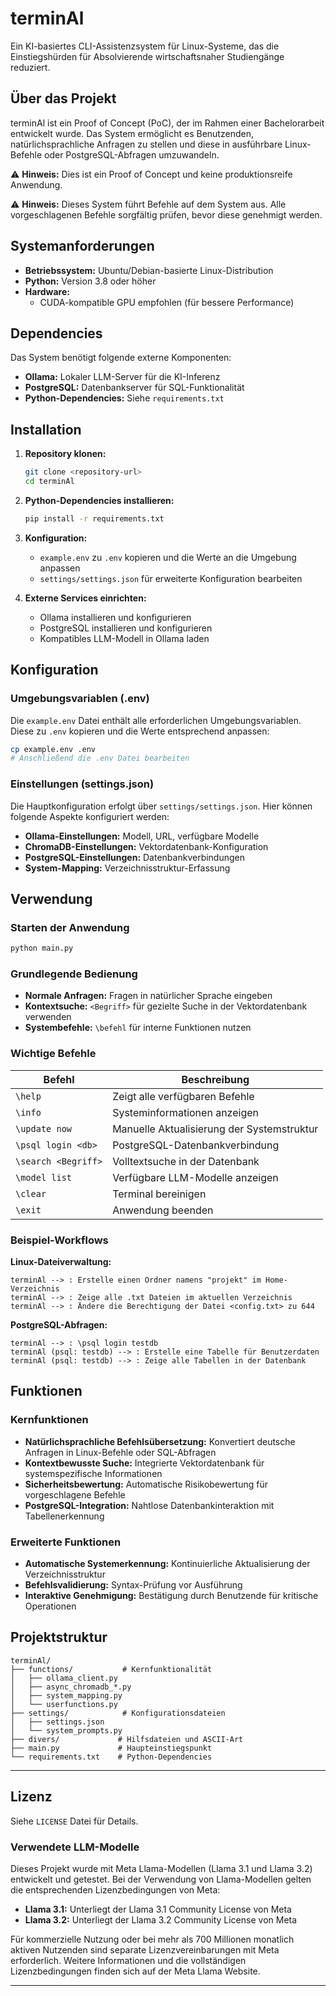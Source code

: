 # terminAl

Ein KI-basiertes CLI-Assistenzsystem für Linux-Systeme, das die Einstiegshürden für Absolvierende wirtschaftsnaher Studiengänge reduziert.

## Über das Projekt

terminAl ist ein Proof of Concept (PoC), der im Rahmen einer Bachelorarbeit entwickelt wurde. Das System ermöglicht es Benutzenden, natürlichsprachliche Anfragen zu stellen und diese in ausführbare Linux-Befehle oder PostgreSQL-Abfragen umzuwandeln. 

⚠️ **Hinweis:** Dies ist ein Proof of Concept und keine produktionsreife Anwendung.

⚠️ **Hinweis:** Dieses System führt Befehle auf dem System aus. Alle vorgeschlagenen Befehle sorgfältig prüfen, bevor diese genehmigt werden.

## Systemanforderungen

- **Betriebssystem:** Ubuntu/Debian-basierte Linux-Distribution
- **Python:** Version 3.8 oder höher
- **Hardware:** 
  - CUDA-kompatible GPU empfohlen (für bessere Performance)

## Dependencies

Das System benötigt folgende externe Komponenten:

- **Ollama:** Lokaler LLM-Server für die KI-Inferenz
- **PostgreSQL:** Datenbankserver für SQL-Funktionalität
- **Python-Dependencies:** Siehe `requirements.txt`

## Installation

1. **Repository klonen:**
   ```bash
   git clone <repository-url>
   cd terminAl
   ```

2. **Python-Dependencies installieren:**
   ```bash
   pip install -r requirements.txt
   ```

3. **Konfiguration:**
   - `example.env` zu `.env` kopieren und die Werte an die Umgebung anpassen
   - `settings/settings.json` für erweiterte Konfiguration bearbeiten

4. **Externe Services einrichten:**
   - Ollama installieren und konfigurieren
   - PostgreSQL installieren und konfigurieren
   - Kompatibles LLM-Modell in Ollama laden

## Konfiguration

### Umgebungsvariablen (.env)

Die `example.env` Datei enthält alle erforderlichen Umgebungsvariablen. Diese zu `.env` kopieren und die Werte entsprechend anpassen:

```bash
cp example.env .env
# Anschließend die .env Datei bearbeiten
```

### Einstellungen (settings.json)

Die Hauptkonfiguration erfolgt über `settings/settings.json`. Hier können folgende Aspekte konfiguriert werden:

- **Ollama-Einstellungen:** Modell, URL, verfügbare Modelle
- **ChromaDB-Einstellungen:** Vektordatenbank-Konfiguration
- **PostgreSQL-Einstellungen:** Datenbankverbindungen
- **System-Mapping:** Verzeichnisstruktur-Erfassung

## Verwendung

### Starten der Anwendung

```bash
python main.py
```

### Grundlegende Bedienung

- **Normale Anfragen:** Fragen in natürlicher Sprache eingeben
- **Kontextsuche:** `<Begriff>` für gezielte Suche in der Vektordatenbank verwenden
- **Systembefehle:** `\befehl` für interne Funktionen nutzen

### Wichtige Befehle

| Befehl | Beschreibung |
|--------|--------------|
| `\help` | Zeigt alle verfügbaren Befehle |
| `\info` | Systeminformationen anzeigen |
| `\update now` | Manuelle Aktualisierung der Systemstruktur |
| `\psql login <db>` | PostgreSQL-Datenbankverbindung |
| `\search <Begriff>` | Volltextsuche in der Datenbank |
| `\model list` | Verfügbare LLM-Modelle anzeigen |
| `\clear` | Terminal bereinigen |
| `\exit` | Anwendung beenden |

### Beispiel-Workflows

**Linux-Dateiverwaltung:**
```
terminAl --> : Erstelle einen Ordner namens "projekt" im Home-Verzeichnis
terminAl --> : Zeige alle .txt Dateien im aktuellen Verzeichnis
terminAl --> : Ändere die Berechtigung der Datei <config.txt> zu 644
```

**PostgreSQL-Abfragen:**
```
terminAl --> : \psql login testdb
terminAl (psql: testdb) --> : Erstelle eine Tabelle für Benutzerdaten
terminAl (psql: testdb) --> : Zeige alle Tabellen in der Datenbank
```

## Funktionen

### Kernfunktionen

- **Natürlichsprachliche Befehlsübersetzung:** Konvertiert deutsche Anfragen in Linux-Befehle oder SQL-Abfragen
- **Kontextbewusste Suche:** Integrierte Vektordatenbank für systemspezifische Informationen
- **Sicherheitsbewertung:** Automatische Risikobewertung für vorgeschlagene Befehle
- **PostgreSQL-Integration:** Nahtlose Datenbankinteraktion mit Tabellenerkennung

### Erweiterte Funktionen

- **Automatische Systemerkennung:** Kontinuierliche Aktualisierung der Verzeichnisstruktur
- **Befehlsvalidierung:** Syntax-Prüfung vor Ausführung
- **Interaktive Genehmigung:** Bestätigung durch Benutzende für kritische Operationen

## Projektstruktur

```
terminAl/
├── functions/           # Kernfunktionalität
│   ├── ollama_client.py
│   ├── async_chromadb_*.py
│   ├── system_mapping.py
│   └── userfunctions.py
├── settings/            # Konfigurationsdateien
│   ├── settings.json
│   └── system_prompts.py
├── divers/             # Hilfsdateien und ASCII-Art
├── main.py             # Haupteinstiegspunkt
└── requirements.txt    # Python-Dependencies
```
---
## Lizenz
Siehe `LICENSE` Datei für Details.

### Verwendete LLM-Modelle
Dieses Projekt wurde mit Meta Llama-Modellen (Llama 3.1 und Llama 3.2) entwickelt und getestet. Bei der Verwendung von Llama-Modellen gelten die entsprechenden Lizenzbedingungen von Meta:

- **Llama 3.1:** Unterliegt der Llama 3.1 Community License von Meta
- **Llama 3.2:** Unterliegt der Llama 3.2 Community License von Meta

Für kommerzielle Nutzung oder bei mehr als 700 Millionen monatlich aktiven Nutzenden sind separate Lizenzvereinbarungen mit Meta erforderlich. Weitere Informationen und die vollständigen Lizenzbedingungen finden sich auf der Meta Llama Website.

---
